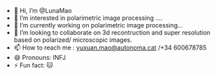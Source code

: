 - 👋 Hi, I’m @LunaMao
- 👀 I’m interested in polarimetric image processing ....
- 🌱 I’m currently working on polarimetric image processing...
- 💞️ I’m looking to collaborate on 3d recontruction and super resolution based on polarized/ microscopic images.
- 📫 How to reach me : yuxuan.mao@autonoma.cat /+34 600678785
- 😄 Pronouns: INFJ 
- ⚡ Fun fact: 🐱

<!---
LunaMao/LunaMao is a ✨ special ✨ repository because its `README.md` (this file) appears on your GitHub profile.
You can click the Preview link to take a look at your changes.
--->
